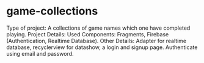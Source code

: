 # game-collections
Type of project: A collections of game names which one have completed playing.
Project Details: 
Used Components: Fragments, Firebase (Authentication, Realtime Database).
Other Details: Adapter for realtime database, recyclerview for datashow, a login and signup page. Authenticate using email and password. 
